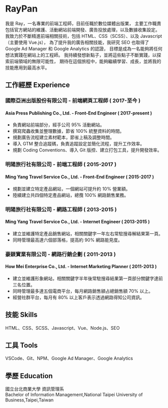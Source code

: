 # RayPan
我是 Ray，一名專業的前端工程師，目前任職於數位媒體出版業，
主要工作職責包括官方網站的維護、活動網站前端開發、廣告投放處理，以及數據收集設定。
我致力於不斷精進前端相關技術，包括 HTML、CSS（SCSS）、以及 Javascript（主要使用 Vue.js），
為了提升我的廣告相關技能，我研究 SEO 也取得了 Google Ad Manager 和 Google Analytics 的認證，
目標是成為一名能夠將任何想法實踐在網站上的工程師。
我持續發想新點子，並將這些點子不斷實踐，以探索前端領域的無限可能性，
期待在這個旅程中，能夠繼續學習、成長，並將我的技能應用到最高水平。

## 工作經歷 Experience
### 國際亞洲出版股份有限公司 - 前端網頁工程師 ( 2017-至今 )
#### Asia Press Publishing Co., Ltd. - Front-End Engineer ( 2017-present )
- 負責網站前端部分，經手公司 95% 活動網站。
- 撰寫爬蟲收集並整理數據，節省 100% 統整資料的時間。
- 規劃廣告流程建立素材範本，節省上稿及調整時間。
- 導入 GTM 整合追蹤碼，負責追蹤設定並簡化流程，提升工作效率。
- 規劃 Coding Conventions、導入 Git 版控、建立打包工具，提升開發效率。
### 明陽旅行社有限公司 - 前端工程師 ( 2015-2017 )  
#### Ming Yang Travel Service Co., Ltd. - Front-End Engineer ( 2015-2017 )
- 規劃並建立特定產品網站，一個網站可提升約 10% 營業額。  
- 陸續建立共四個特定產品網站，總攬 100% 網路銷售業務。  
### 明陽旅行社有限公司 - 網路工程師 ( 2013-2015 )
#### Ming Yang Travel Service Co., Ltd. - Internet Engineer ( 2013-2015 )
- 建立並維護特定產品銷售網站，相關關鍵字一年左右常駐搜尋解結果第一頁。
- 同時管理最高達六個部落格，提高約 90% 網路能見度。
### 豪鎂實業有限公司 - 網路行銷企劃 ( 2011-2013 )
#### How Mei Enterprise Co., Ltd. - Internet Marketing Planner ( 2011-2013 )
- 建立並維護形象網站，相關關鍵字半年後常駐搜尋結果第一頁部分關鍵字達前三名位置。
- 同時管理最多達五個電商平台，每月網路銷售額占總銷售額 70% 以上。
- 經營社群平台，每月有 80% 以上客戶表示透過網路得知公司資訊。

## 技能 Skills
HTML、CSS、SCSS、Javascript、Vue、Node.js、SEO

## 工具 Tools
VSCode、Git、NPM、Google Ad Manager、Google Analytics

## 學歷 Education
國立台北商業大學 資訊管理系  
Bachelor of Information Management,National Taipei University of Business,Taipei,Taiwan
